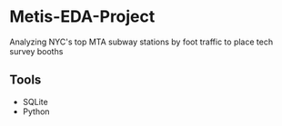 # Metis-EDA-Project
Analyzing NYC's top MTA subway stations by foot traffic to place tech survey booths 

## Tools
  - SQLite
  - Python
